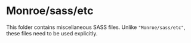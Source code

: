 # Monroe/sass/etc

This folder contains miscellaneous SASS files. Unlike `"Monroe/sass/etc"`, these files
need to be used explicitly.
